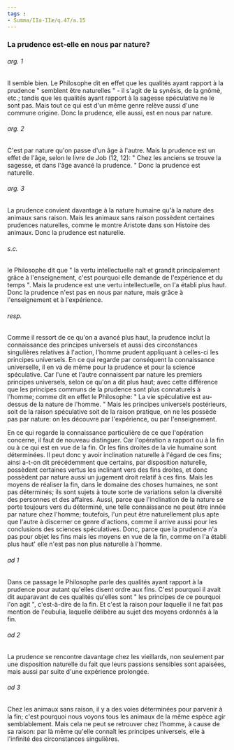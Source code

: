 ```yaml
---
tags : 
- Summa/IIa-IIæ/q.47/a.15
---
```


### La prudence est-elle en nous par nature?

###### arg. 1
Il semble bien. Le Philosophe dit en effet que les qualités ayant rapport à la prudence " semblent être naturelles " - il s'agit de la synésis, de la gnômè, etc.; tandis que les qualités ayant rapport à la sagesse spéculative ne le sont pas. Mais tout ce qui est d'un même genre relève aussi d'une commune origine. Donc la prudence, elle aussi, est en nous par nature. 

###### arg. 2
C'est par nature qu'on passe d'un âge à l'autre. Mais la prudence est un effet de l'âge, selon le livre de Job (12, 12): " Chez les anciens se trouve la sagesse, et dans l'âge avancé la prudence. " Donc la prudence est naturelle. 

###### arg. 3
La prudence convient davantage à la nature humaine qu'à la nature des animaux sans raison. Mais les animaux sans raison possèdent certaines prudences naturelles, comme le montre Aristote dans son Histoire des animaux. Donc la prudence est naturelle. 

###### s.c.
le Philosophe dit que " la vertu intellectuelle naît et grandit principalement grâce à l'enseignement, c'est pourquoi elle demande de l'expérience et du temps ". Mais la prudence est une vertu intellectuelle, on l'a établi plus haut. Donc la prudence n'est pas en nous par nature, mais grâce à l'enseignement et à l'expérience. 

###### resp.
Comme il ressort de ce qu'on a avancé plus haut, la prudence inclut la connaissance des principes universels et aussi des circonstances singulières relatives à l'action, l'homme prudent appliquant à celles-ci les principes universels. En ce qui regarde par conséquent la connaissance universelle, il en va de même pour la prudence et pour la science spéculative. Car l'une et l'autre connaissent par nature les premiers principes universels, selon ce qu'on a dit plus haut; avec cette différence que les principes communs de la prudence sont plus connaturels à l'homme; comme dit en effet le Philosophe: " La vie spéculative est au-dessus de la nature de l'homme. " Mais les principes universels postérieurs, soit de la raison spéculative soit de la raison pratique, on ne les possède pas par nature: on les découvre par l'expérience, ou par l'enseignement. 

En ce qui regarde la connaissance particulière de ce que l'opération concerne, il faut de nouveau distinguer. Car l'opération a rapport ou à la fin ou à ce qui est en vue de la fin. Or les fins droites de la vie humaine sont déterminées. Il peut donc y avoir inclination naturelle à l'égard de ces fins; ainsi a-t-on dit précédemment que certains, par disposition naturelle, possèdent certaines vertus les inclinant vers des fins droites, et donc possèdent par nature aussi un jugement droit relatif à ces fins. Mais les moyens de réaliser la fin, dans le domaine des choses humaines, ne sont pas déterminés; ils sont sujets à toute sorte de variations selon la diversité des personnes et des affaires. Aussi, parce que l'inclination de la nature se porte toujours vers du déterminé, une telle connaissance ne peut être innée par nature chez l'homme; toutefois, l'un peut être naturellement plus apte que l'autre à discerner ce genre d'actions, comme il arrive aussi pour les conclusions des sciences spéculatives. Donc, parce que la prudence n'a pas pour objet les fins mais les moyens en vue de la fin, comme on l'a établi plus haut' elle n'est pas non plus naturelle à l'homme. 

###### ad 1
Dans ce passage le Philosophe parle des qualités ayant rapport à la prudence pour autant qu'elles disent ordre aux fins. C'est pourquoi il avait dit auparavant de ces qualités qu'elles sont " les principes de ce pourquoi l'on agit ", c'est-à-dire de la fin. Et c'est la raison pour laquelle il ne fait pas mention de l'eubulia, laquelle délibère au sujet des moyens ordonnés à la fin. 

###### ad 2
La prudence se rencontre davantage chez les vieillards, non seulement par une disposition naturelle du fait que leurs passions sensibles sont apaisées, mais aussi par suite d'une expérience prolongée. 

###### ad 3
Chez les animaux sans raison, il y a des voies déterminées pour parvenir à la fin; c'est pourquoi nous voyons tous les animaux de la même espèce agir semblablement. Mais cela ne peut se retrouver chez l'homme, à cause de sa raison: par là même qu'elle connaît les principes universels, elle à l'infinité des circonstances singulières. 

